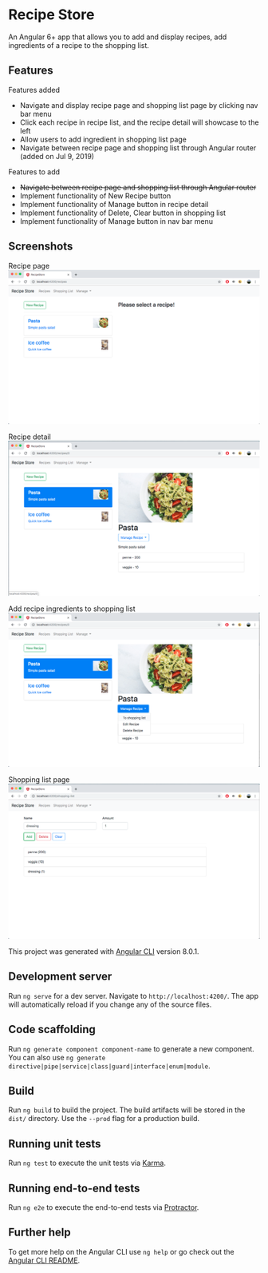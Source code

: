 # Recipe Store

An Angular 6+ app that allows you to add and display recipes, add ingredients of a recipe to the shopping list.

## Features
Features added
- Navigate and display recipe page and shopping list page by clicking nav bar menu
- Click each recipe in recipe list, and the recipe detail will showcase to the left
- Allow users to add ingredient in shopping list page
- Navigate between recipe page and shopping list through Angular router (added on Jul 9, 2019)

Features to add
- ~~Navigate between recipe page and shopping list through Angular router~~
- Implement functionality of New Recipe button
- Implement functionality of Manage button in recipe detail
- Implement functionality of Delete, Clear button in shopping list
- Implement functionality of Manage button in nav bar menu

## Screenshots
Recipe page
![Image of Recipe page](https://github.com/eqlz/recipe-store/blob/master/static-assets/recipe-page.png?raw=true)

Recipe detail
![Image of Recipe detail](https://github.com/eqlz/recipe-store/blob/master/static-assets/select-recipe-show-detail.png?raw=true)

Add recipe ingredients to shopping list
![Image of adding recipe ingredients to shopping list](https://github.com/eqlz/recipe-store/blob/master/static-assets/add-recipe-ingredient-shopping-list.png?raw=true)

Shopping list page
![Image of shopping list page](https://github.com/eqlz/recipe-store/blob/master/static-assets/add-ingredient.png?raw=true)


This project was generated with [Angular CLI](https://github.com/angular/angular-cli) version 8.0.1.

## Development server

Run `ng serve` for a dev server. Navigate to `http://localhost:4200/`. The app will automatically reload if you change any of the source files.

## Code scaffolding

Run `ng generate component component-name` to generate a new component. You can also use `ng generate directive|pipe|service|class|guard|interface|enum|module`.

## Build

Run `ng build` to build the project. The build artifacts will be stored in the `dist/` directory. Use the `--prod` flag for a production build.

## Running unit tests

Run `ng test` to execute the unit tests via [Karma](https://karma-runner.github.io).

## Running end-to-end tests

Run `ng e2e` to execute the end-to-end tests via [Protractor](http://www.protractortest.org/).

## Further help

To get more help on the Angular CLI use `ng help` or go check out the [Angular CLI README](https://github.com/angular/angular-cli/blob/master/README.md).
